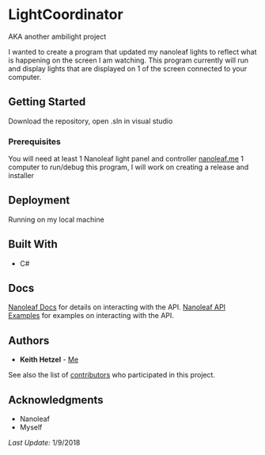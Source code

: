 
# LightCoordinator
AKA another ambilight project

I wanted to create a program that updated my nanoleaf lights to reflect what is happening on the screen I am watching. This program currently will run and display lights that are displayed on 1 of the screen connected to your computer.

## Getting Started

Download the repository, open .sln in visual studio

### Prerequisites

You will need at least 1 Nanoleaf light panel and controller [nanoleaf.me](https://nanoleaf.me)
1 computer to run/debug this program, I will work on creating a release and installer

## Deployment

Running on my local machine

## Built With

* C#

## Docs

[Nanoleaf Docs](http://forum.nanoleaf.me/docs/openapi) for details on interacting with the API.
[Nanoleaf API Examples](https://documenter.getpostman.com/view/1559645/RW1gEcCH#edd41442-c94f-49dc-977b-8180be92e018) for examples on interacting with the API.

## Authors

* **Keith Hetzel** - [Me](https://github.com/keithh8112)

See also the list of [contributors](https://github.com/your/project/contributors) who participated in this project.

## Acknowledgments

* Nanoleaf
* Myself


*Last Update:* 1/9/2018

